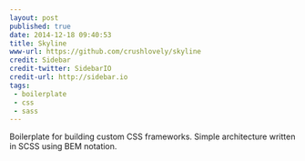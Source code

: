 ```yaml
---
layout: post
published: true
date: 2014-12-18 09:40:53
title: Skyline
www-url: https://github.com/crushlovely/skyline
credit: Sidebar
credit-twitter: SidebarIO
credit-url: http://sidebar.io
tags: 
 - boilerplate
 - css
 - sass
---
```


Boilerplate for building custom CSS frameworks. Simple architecture written in SCSS using BEM notation.